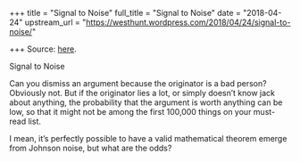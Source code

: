 +++
title = "Signal to Noise"
full_title = "Signal to Noise"
date = "2018-04-24"
upstream_url = "https://westhunt.wordpress.com/2018/04/24/signal-to-noise/"

+++
Source: [here](https://westhunt.wordpress.com/2018/04/24/signal-to-noise/).

Signal to Noise

Can you dismiss an argument because the originator is a bad person?
Obviously not. But if the originator lies a lot, or simply doesn’t know
jack about anything, the probability that the argument is worth anything
can be low, so that it might not be among the first 100,000 things on
your must-read list.

I mean, it’s perfectly possible to have a valid mathematical theorem
emerge from Johnson noise, but what are the odds?

